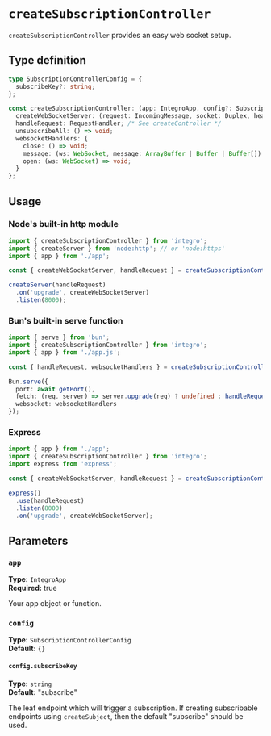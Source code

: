# `createSubscriptionController`

`createSubscriptionController` provides an easy web socket setup.

## Type definition

```ts
type SubscriptionControllerConfig = {
  subscribeKey?: string;
};

const createSubscriptionController: (app: IntegroApp, config?: SubscriptionControllerConfig) => {
  createWebSocketServer: (request: IncomingMessage, socket: Duplex, head: Buffer) => void;
  handleRequest: RequestHandler; /* See createController */
  unsubscribeAll: () => void;
  websocketHandlers: {
    close: () => void;
    message: (ws: WebSocket, message: ArrayBuffer | Buffer | Buffer[]) => void;
    open: (ws: WebSocket) => void;
  }
};
```

## Usage

### Node's built-in http module

```ts
import { createSubscriptionController } from 'integro';
import { createServer } from 'node:http'; // or 'node:https'
import { app } from './app';

const { createWebSocketServer, handleRequest } = createSubscriptionController(app);

createServer(handleRequest)
  .on('upgrade', createWebSocketServer)
  .listen(8000);
```

### Bun's built-in serve function

```ts
import { serve } from 'bun';
import { createSubscriptionController } from 'integro';
import { app } from './app.js';

const { handleRequest, websocketHandlers } = createSubscriptionController(app);

Bun.serve({
  port: await getPort(),
  fetch: (req, server) => server.upgrade(req) ? undefined : handleRequest(req),
  websocket: websocketHandlers
});
```

### Express

```ts
import { app } from './app';
import { createSubscriptionController } from 'integro';
import express from 'express';

const { createWebSocketServer, handleRequest } = createSubscriptionController(app);

express()
  .use(handleRequest)
  .listen(8000)
  .on('upgrade', createWebSocketServer);
```

## Parameters

### `app`

**Type:** `IntegroApp`<br>
**Required:** true

Your app object or function.

### `config`

**Type:** `SubscriptionControllerConfig`<br>
**Default:** `{}`

#### `config.subscribeKey`

**Type:** `string`<br>
**Default:** "subscribe"

The leaf endpoint which will trigger a subscription. If creating subscribable endpoints using `createSubject`, then the default "subscribe" should be used.
